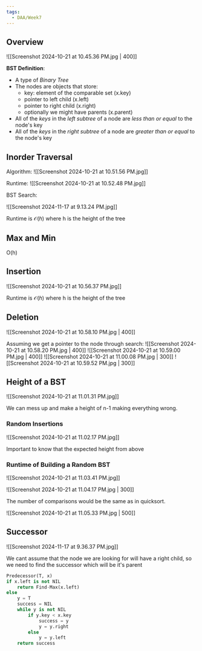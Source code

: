 ```yaml
---
tags:
  - DAA/Week7
---
```

## Overview 

![[Screenshot 2024-10-21 at 10.45.36 PM.jpg | 400]]

**BST Definition**:
- A type of *Binary Tree*
- The nodes are objects that store:
	- key: element of the comparable set (x.key)
	- pointer to left child (x.left)
	- pointer to right child (x.right)
	- optionally we might have parents (x.parent)
- All of the *keys* in the *left subtree* of a node are *less than or equal* to the node's key
- All of the *keys* in the *right subtree* of a node are *greater than or equal* to the node's key

## Inorder Traversal

Algorithm:
![[Screenshot 2024-10-21 at 10.51.56 PM.jpg]]

Runtime:
![[Screenshot 2024-10-21 at 10.52.48 PM.jpg]]

BST Search:

![[Screenshot 2024-11-17 at 9.13.24 PM.jpg]]

Runtime is $\mathcal{O}(h)$ where h is the height of the tree

## Max and Min

O(h) 

## Insertion

![[Screenshot 2024-10-21 at 10.56.37 PM.jpg]]

Runtime is $\mathcal{O}(h)$ where h is the height of the tree

## Deletion


![[Screenshot 2024-10-21 at 10.58.10 PM.jpg | 400]]

Assuming we get a pointer to the node through search:
![[Screenshot 2024-10-21 at 10.58.20 PM.jpg | 400]]
![[Screenshot 2024-10-21 at 10.59.00 PM.jpg | 400]]
 ![[Screenshot 2024-10-21 at 11.00.08 PM.jpg | 300]] ![[Screenshot 2024-10-21 at 10.59.52 PM.jpg | 300]]

## Height of a BST
 
 ![[Screenshot 2024-10-21 at 11.01.31 PM.jpg]]

We can mess up and make a height of n-1 making everything wrong.

### Random Insertions

![[Screenshot 2024-10-21 at 11.02.17 PM.jpg]]

Important to know that the expected height from above

### Runtime of Building a Random BST

![[Screenshot 2024-10-21 at 11.03.41 PM.jpg]]

![[Screenshot 2024-10-21 at 11.04.17 PM.jpg | 300]]

The number of comparisons would be the same as in quicksort.

![[Screenshot 2024-10-21 at 11.05.33 PM.jpg | 500]]

## Successor

![[Screenshot 2024-11-17 at 9.36.37 PM.jpg]]

We cant assume that the node we are looking for will have a right child, so we need to find the successor which will be it's parent

```python
Predecessor(T, x)
if x.left is not NIL
    return Find-Max(x.left)
else
    y = T
    success = NIL
    while y is not NIL
        if y.key < x.key
            success = y
            y = y.right
        else
            y = y.left
    return success
```